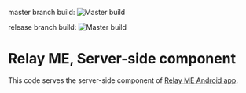 master branch build: ![Master build](https://travis-ci.org/codolutions/relay-me-server-side-component.svg?branch=master)

release branch build: ![Master build](https://travis-ci.org/codolutions/relay-me-server-side-component.svg?branch=release)

# Relay ME, Server-side component #
This code serves the server-side component of [Relay ME Android app](https://github.com/codolutions/relay-me-android-studio-project).

